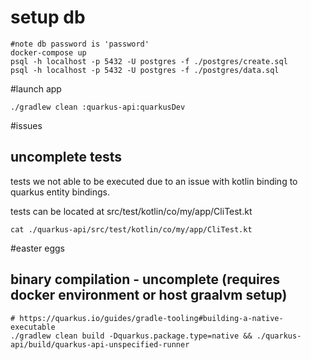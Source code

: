 # setup db

```
#note db password is 'password'
docker-compose up
psql -h localhost -p 5432 -U postgres -f ./postgres/create.sql
psql -h localhost -p 5432 -U postgres -f ./postgres/data.sql
```

#launch app
```
./gradlew clean :quarkus-api:quarkusDev
```

#issues
## uncomplete tests

tests we not able to be executed due to an issue with kotlin binding to quarkus entity bindings.

tests can be located at src/test/kotlin/co/my/app/CliTest.kt

```
cat ./quarkus-api/src/test/kotlin/co/my/app/CliTest.kt
```

#easter eggs

## binary compilation - uncomplete (requires docker environment or host graalvm setup)

```
# https://quarkus.io/guides/gradle-tooling#building-a-native-executable
./gradlew clean build -Dquarkus.package.type=native && ./quarkus-api/build/quarkus-api-unspecified-runner
```